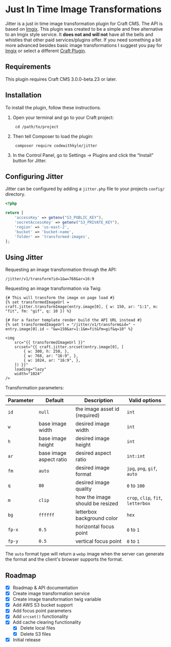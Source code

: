 # Just In Time Image Transformations

Jitter is a just in time image transformation plugin for Craft CMS. The API is based on [Imgix](https://docs.imgix.com/apis/url). This plugin was created to be a simple and free alternative to an Imgix style service. It **does not and will not** have all the bells and whistles that other paid services/plugins offer. If you need something a bit more advanced besides basic image transformations I suggest you pay for [Imgix](https://www.imgix.com/pricing) or select a different [Craft Plugin](https://plugins.craftcms.com/categories/assets).

## Requirements

This plugin requires Craft CMS 3.0.0-beta.23 or later.

## Installation

To install the plugin, follow these instructions.

1. Open your terminal and go to your Craft project:

        cd /path/to/project

2. Then tell Composer to load the plugin:

        composer require codewithkyle/jitter

3. In the Control Panel, go to Settings → Plugins and click the “Install” button for Jitter.

## Configuring Jitter

Jitter can be configured by adding a `jitter.php` file to your projects `config/` directory.

```php
<?php

return [
    'accessKey' => getenv("S3_PUBLIC_KEY"),
    'secretAccessKey' => getenv("S3_PRIVATE_KEY"),
    'region' => 'us-east-2',
    'bucket' => 'bucket-name',
    'folder' => 'transformed-images',
];
```

## Using Jitter

Requesting an image transformation through the API:

```
/jitter/v1/transform?id=1&w=768&ar=16:9
```

Requesting an image transformation via Twig:

```twig
{# This will transform the image on page load #}
{% set transformedImageUrl = craft.jitter.transformImage(entry.image[0], { w: 150, ar: "1:1", m: "fit", fm: "gif", q: 10 }) %}

{# For a faster template render build the API URL instead #}
{% set transformedImageUrl = "/jitter/v1/transform&id=" ~ entry.image[0].id ~ "&w=150&ar=1:1&m=fit&fm=gif&q=10" %}

<img 
    src="{{ transformedImageUrl }}" 
    srcset="{{ craft.jitter.srcset(entry.image[0], [
        { w: 300, h: 250, },
        { w: 768, ar: "16:9", },
        { w: 1024, ar: "16:9", },
    ]) }}" 
    loading="lazy"
    width="1024"
/>
```

Transformation parameters:

| Parameter     | Default                  | Description                     | Valid options                          |
| ------------- | ------------------------ | ------------------------------- | -------------------------------------- |
| `id`          | `null`                   | the image asset id (required)   | `int`                                  |
| `w`           | base image width         | desired image width             | `int`                                  |
| `h`           | base image height        | desired image height            | `int`                                  |
| `ar`          | base image aspect ratio  | desired aspect ratio            | `int:int`                              |
| `fm`          | `auto`                   | desired image format            | `jpg`, `png`, `gif`, `auto`            |
| `q`           | `80`                     | desired image quality           | `0` to `100`                           |
| `m`           | `clip`                   | how the image should be resized | `crop`, `clip`, `fit`, `letterbox`     |
| `bg`          | `ffffff`                 | letterbox background color      | `hex`                                  |
| `fp-x`        | `0.5`                    | horizontal focus point          | `0` to `1`                             |
| `fp-y`        | `0.5`                    | vertical focus point            | `0` to `1`                             |

The `auto` format type will return a `webp` image when the server can generate the format and the client's browser supports the format.

## Roadmap

- [x] Roadmap & API documentation
- [x] Create image transformation service
- [x] Create image transformation twig variable
- [x] Add AWS S3 bucket support
- [x] Add focus point parameters
- [x] Add `srcset()` functionality
- [x] Add cache clearing functionality
    - [x] Delete local files
    - [x] Delete S3 files
- [x] Initial release
